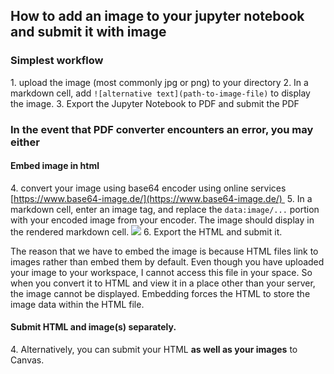 ## How to add an image to your jupyter notebook and submit it with image

### Simplest workflow

1\. upload the image (most commonly jpg or png) to your directory
2\. In a markdown cell, add `![alternative text](path-to-image-file)` to display the image.
3\. Export the Jupyter Notebook to PDF and submit the PDF

### In the event that PDF converter encounters an error, you may either

#### Embed image in html

4\. convert your image using base64 encoder using online services [https://www.base64-image.de/](https://www.base64-image.de/) 
5\. In a markdown cell, enter an image tag, and replace the `data:image/...` portion with your encoded image from your encoder. The image should display in the rendered markdown cell. 
    <img src="data:image/png;base64"/>
6\. Export the HTML and submit it.

The reason that we have to embed the image is because HTML files link to images rather than embed them by default. Even though you have uploaded your image to your workspace, I cannot access this file in your space. So when you convert it to HTML and view it in a place other than your server, the image cannot be displayed. Embedding forces the HTML to store the image data within the HTML file.

#### Submit HTML and image(s) separately.

4\. Alternatively, you can submit your HTML **as well as your images** to Canvas.







